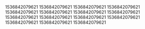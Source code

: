 1536842079621
1536842079621
1536842079621
1536842079621
1536842079621
1536842079621
1536842079621
1536842079621
1536842079621
1536842079621
1536842079621
1536842079621
1536842079621
1536842079621
1536842079621